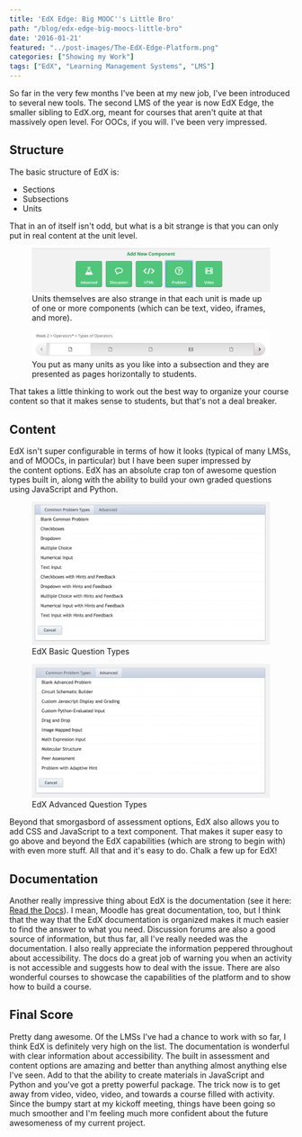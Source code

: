 ```yaml
---
title: 'EdX Edge: Big MOOC''s Little Bro'
path: "/blog/edx-edge-big-moocs-little-bro"
date: '2016-01-21'
featured: "../post-images/The-EdX-Edge-Platform.png"
categories: ["Showing my Work"]
tags: ["EdX", "Learning Management Systems", "LMS"]
---
```


So far in the very few months I've been at my new job, I've been introduced to several new tools. The second LMS of the year is now EdX Edge, the smaller sibling to EdX.org, meant for courses that aren't quite at that massively open level. For OOCs, if you will. I've been very impressed.

## Structure

The basic structure of EdX is:

*   Sections
*   Subsections
*   Units

That in an of itself isn't odd, but what is a bit strange is that you can only put in real content at the unit level.

<figure>
  <img src="../post-images/Screen-Shot-2016-01-20-at-8.39.06-PM.png" alt="Edge Add a new component" />
  <figcaption>Units themselves are also strange in that each unit is made up of one or more components (which can be text, video, iframes, and more).</figcaption>
</figure>

<figure>
  <img src="../post-images/Screen-Shot-2016-01-20-at-8.40.30-PM.png" alt="Edge section menu" />
  <figcaption>You put as many units as you like into a subsection and they are presented as pages horizontally to students.</figcaption>
</figure>

That takes a little thinking to work out the best way to organize your course content so that it makes sense to students, but that's not a deal breaker.

## Content

EdX isn't super configurable in terms of how it looks (typical of many LMSs, and of MOOCs, in particular) but I have been super impressed by the content options. EdX has an absolute crap ton of awesome question types built in, along with the ability to build your own graded questions using JavaScript and Python.

<figure>
  <img src="../post-images/Screen-Shot-2016-01-20-at-8.34.21-PM.png" alt="" />
  <figcaption>EdX Basic Question Types</figcaption>
</figure>

<figure>
  <img src="../post-images/Screen-Shot-2016-01-20-at-8.34.30-PM.png" alt="" />
  <figcaption>EdX Advanced Question Types</figcaption>
</figure>

Beyond that smorgasbord of assessment options, EdX also allows you to add CSS and JavaScript to a text component. That makes it super easy to go above and beyond the EdX capabilities (which are strong to begin with) with even more stuff. All that and it's easy to do. Chalk a few up for EdX!

## Documentation

Another really impressive thing about EdX is the documentation (see it here: [Read the Docs](http://edx.readthedocs.org/projects/edx-partner-course-staff/en/latest/front_matter/index.html)). I mean, Moodle has great documentation, too, but I think that the way that the EdX documentation is organized makes it much easier to find the answer to what you need. Discussion forums are also a good source of information, but thus far, all I've really needed was the documentation. I also really appreciate the information peppered throughout about accessibility. The docs do a great job of warning you when an activity is not accessible and suggests how to deal with the issue. There are also wonderful courses to showcase the capabilities of the platform and to show how to build a course.

## Final Score

Pretty dang awesome. Of the LMSs I've had a chance to work with so far, I think EdX is definitely very high on the list. The documentation is wonderful with clear information about accessibility. The built in assessment and content options are amazing and better than anything almost anything else I've seen. Add to that the ability to create materials in JavaScript and Python and you've got a pretty powerful package. The trick now is to get away from video, video, video, and towards a course filled with activity. Since the bumpy start at my kickoff meeting, things have been going so much smoother and I'm feeling much more confident about the future awesomeness of my current project.
